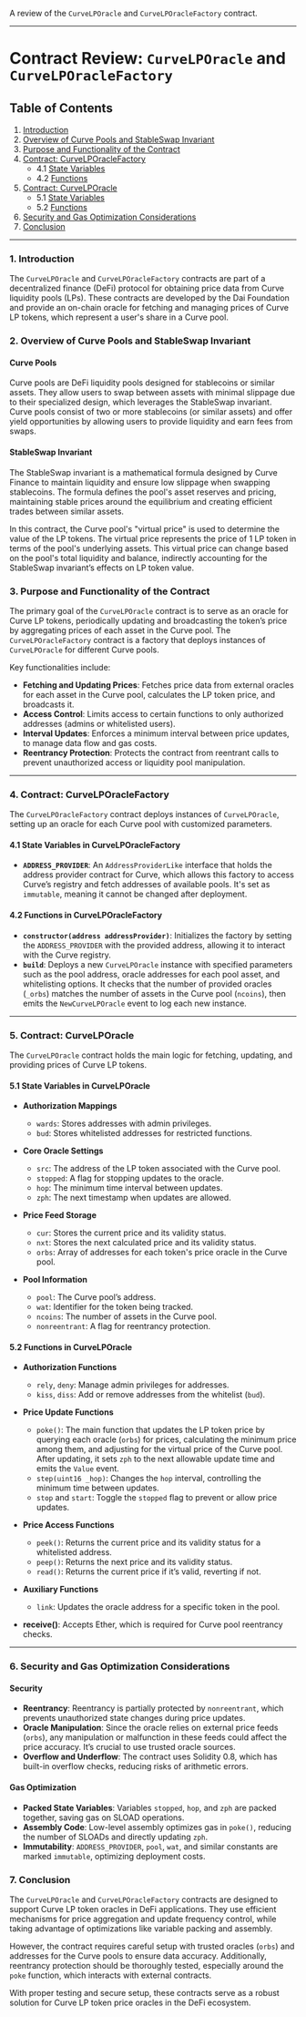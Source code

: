 A review of the `CurveLPOracle` and `CurveLPOracleFactory` contract.

---

# Contract Review: `CurveLPOracle` and `CurveLPOracleFactory`

## Table of Contents

1. [Introduction](#introduction)
2. [Overview of Curve Pools and StableSwap Invariant](#overview-of-curve-pools-and-stableswap-invariant)
3. [Purpose and Functionality of the Contract](#purpose-and-functionality-of-the-contract)
4. [Contract: CurveLPOracleFactory](#contract-curvelporaclefactory)
   - 4.1 [State Variables](#state-variables-in-curvelporaclefactory)
   - 4.2 [Functions](#functions-in-curvelporaclefactory)
5. [Contract: CurveLPOracle](#contract-curvelporacle)
   - 5.1 [State Variables](#state-variables-in-curvelporacle)
   - 5.2 [Functions](#functions-in-curvelporacle)
6. [Security and Gas Optimization Considerations](#security-and-gas-optimization-considerations)
7. [Conclusion](#conclusion)

---

### 1. Introduction

The `CurveLPOracle` and `CurveLPOracleFactory` contracts are part of a decentralized finance (DeFi) protocol for obtaining price data from Curve liquidity pools (LPs). These contracts are developed by the Dai Foundation and provide an on-chain oracle for fetching and managing prices of Curve LP tokens, which represent a user's share in a Curve pool.

### 2. Overview of Curve Pools and StableSwap Invariant

#### **Curve Pools**
Curve pools are DeFi liquidity pools designed for stablecoins or similar assets. They allow users to swap between assets with minimal slippage due to their specialized design, which leverages the StableSwap invariant. Curve pools consist of two or more stablecoins (or similar assets) and offer yield opportunities by allowing users to provide liquidity and earn fees from swaps.

#### **StableSwap Invariant**
The StableSwap invariant is a mathematical formula designed by Curve Finance to maintain liquidity and ensure low slippage when swapping stablecoins. The formula defines the pool's asset reserves and pricing, maintaining stable prices around the equilibrium and creating efficient trades between similar assets.

In this contract, the Curve pool's "virtual price" is used to determine the value of the LP tokens. The virtual price represents the price of 1 LP token in terms of the pool's underlying assets. This virtual price can change based on the pool's total liquidity and balance, indirectly accounting for the StableSwap invariant’s effects on LP token value.

### 3. Purpose and Functionality of the Contract

The primary goal of the `CurveLPOracle` contract is to serve as an oracle for Curve LP tokens, periodically updating and broadcasting the token’s price by aggregating prices of each asset in the Curve pool. The `CurveLPOracleFactory` contract is a factory that deploys instances of `CurveLPOracle` for different Curve pools.

Key functionalities include:
- **Fetching and Updating Prices**: Fetches price data from external oracles for each asset in the Curve pool, calculates the LP token price, and broadcasts it.
- **Access Control**: Limits access to certain functions to only authorized addresses (admins or whitelisted users).
- **Interval Updates**: Enforces a minimum interval between price updates, to manage data flow and gas costs.
- **Reentrancy Protection**: Protects the contract from reentrant calls to prevent unauthorized access or liquidity pool manipulation.

---

### 4. Contract: CurveLPOracleFactory

The `CurveLPOracleFactory` contract deploys instances of `CurveLPOracle`, setting up an oracle for each Curve pool with customized parameters.

#### 4.1 State Variables in CurveLPOracleFactory

- **`ADDRESS_PROVIDER`**: An `AddressProviderLike` interface that holds the address provider contract for Curve, which allows this factory to access Curve’s registry and fetch addresses of available pools. It's set as `immutable`, meaning it cannot be changed after deployment.

#### 4.2 Functions in CurveLPOracleFactory

- **`constructor(address addressProvider)`**: Initializes the factory by setting the `ADDRESS_PROVIDER` with the provided address, allowing it to interact with the Curve registry.
- **`build`**: Deploys a new `CurveLPOracle` instance with specified parameters such as the pool address, oracle addresses for each pool asset, and whitelisting options. It checks that the number of provided oracles (`_orbs`) matches the number of assets in the Curve pool (`ncoins`), then emits the `NewCurveLPOracle` event to log each new instance.

---

### 5. Contract: CurveLPOracle

The `CurveLPOracle` contract holds the main logic for fetching, updating, and providing prices of Curve LP tokens.

#### 5.1 State Variables in CurveLPOracle

- **Authorization Mappings**
  - `wards`: Stores addresses with admin privileges.
  - `bud`: Stores whitelisted addresses for restricted functions.

- **Core Oracle Settings**
  - `src`: The address of the LP token associated with the Curve pool.
  - `stopped`: A flag for stopping updates to the oracle.
  - `hop`: The minimum time interval between updates.
  - `zph`: The next timestamp when updates are allowed.

- **Price Feed Storage**
  - `cur`: Stores the current price and its validity status.
  - `nxt`: Stores the next calculated price and its validity status.
  - `orbs`: Array of addresses for each token's price oracle in the Curve pool.

- **Pool Information**
  - `pool`: The Curve pool’s address.
  - `wat`: Identifier for the token being tracked.
  - `ncoins`: The number of assets in the Curve pool.
  - `nonreentrant`: A flag for reentrancy protection.

#### 5.2 Functions in CurveLPOracle

- **Authorization Functions**
  - `rely`, `deny`: Manage admin privileges for addresses.
  - `kiss`, `diss`: Add or remove addresses from the whitelist (`bud`).

- **Price Update Functions**
  - `poke()`: The main function that updates the LP token price by querying each oracle (`orbs`) for prices, calculating the minimum price among them, and adjusting for the virtual price of the Curve pool. After updating, it sets `zph` to the next allowable update time and emits the `Value` event.
  - `step(uint16 _hop)`: Changes the `hop` interval, controlling the minimum time between updates.
  - `stop` and `start`: Toggle the `stopped` flag to prevent or allow price updates.

- **Price Access Functions**
  - `peek()`: Returns the current price and its validity status for a whitelisted address.
  - `peep()`: Returns the next price and its validity status.
  - `read()`: Returns the current price if it’s valid, reverting if not.

- **Auxiliary Functions**
  - `link`: Updates the oracle address for a specific token in the pool.

- **receive()**: Accepts Ether, which is required for Curve pool reentrancy checks.

---

### 6. Security and Gas Optimization Considerations

#### **Security**
- **Reentrancy**: Reentrancy is partially protected by `nonreentrant`, which prevents unauthorized state changes during price updates.
- **Oracle Manipulation**: Since the oracle relies on external price feeds (`orbs`), any manipulation or malfunction in these feeds could affect the price accuracy. It’s crucial to use trusted oracle sources.
- **Overflow and Underflow**: The contract uses Solidity 0.8, which has built-in overflow checks, reducing risks of arithmetic errors.

#### **Gas Optimization**
- **Packed State Variables**: Variables `stopped`, `hop`, and `zph` are packed together, saving gas on SLOAD operations.
- **Assembly Code**: Low-level assembly optimizes gas in `poke()`, reducing the number of SLOADs and directly updating `zph`.
- **Immutability**: `ADDRESS_PROVIDER`, `pool`, `wat`, and similar constants are marked `immutable`, optimizing deployment costs.

### 7. Conclusion

The `CurveLPOracle` and `CurveLPOracleFactory` contracts are designed to support Curve LP token oracles in DeFi applications. They use efficient mechanisms for price aggregation and update frequency control, while taking advantage of optimizations like variable packing and assembly.

However, the contract requires careful setup with trusted oracles (`orbs`) and addresses for the Curve pools to ensure data accuracy. Additionally, reentrancy protection should be thoroughly tested, especially around the `poke` function, which interacts with external contracts.

With proper testing and secure setup, these contracts serve as a robust solution for Curve LP token price oracles in the DeFi ecosystem.